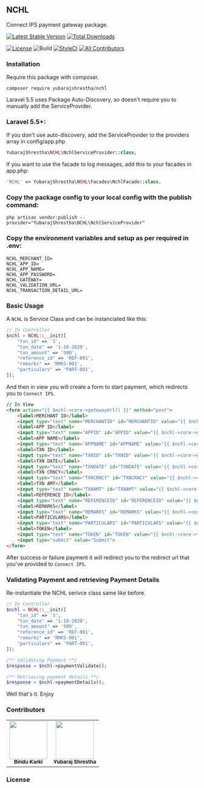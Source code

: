 ## NCHL
Connect IPS payment gateway package.

[![Latest Stable Version](https://poser.pugx.org/yubarajshrestha/nchl/v/stable)](https://packagist.org/packages/yubarajshrestha/nchl)
[![Total Downloads](https://poser.pugx.org/yubarajshrestha/nchl/downloads)](https://packagist.org/packages/yubarajshrestha/nchl)

[![License](https://poser.pugx.org/yubarajshrestha/nchl/license)](https://packagist.org/packages/yubarajshrestha/nchl)
![Build](https://travis-ci.com/yubarajshrestha/nchl.svg?branch=master)
[![StyleCI](https://github.styleci.io/repos/230768636/shield?branch=master)](https://github.styleci.io/repos/230768636)
[![All Contributors](https://img.shields.io/badge/all_contributors-2-orange.svg?style=flat-square)](#contributors-)

### Installation
Require this package with composer.
```shell
composer require yubarajshrestha/nchl
```
Laravel 5.5 uses Package Auto-Discovery, so doesn't require you to manually add the ServiceProvider.

### Laravel 5.5+:
If you don't use auto-discovery, add the ServiceProvider to the providers array in config/app.php
```php
YubarajShrestha\NCHL\NchlServiceProvider::class,
```
If you want to use the facade to log messages, add this to your facades in app.php:
```php
'NCHL' => YubarajShrestha\NCHL\Facades\NchlFacade::class,
```
### Copy the package config to your local config with the publish command:
```shell
php artisan vendor:publish --provider="YubarajShrestha\NCHL\NchlServiceProvider"
```
### Copy the environment variables and setup as per required in .env:
```shell
NCHL_MERCHANT_ID=
NCHL_APP_ID=
NCHL_APP_NAME=
NCHL_APP_PASSWORD=
NCHL_GATEWAY=
NCHL_VALIDATION_URL=
NCHL_TRANSACTION_DETAIL_URL=
```

### Basic Usage
A `NCHL` is Service Class and can be instanciated like this:

```php
// In Controller
$nchl = NCHL::__init([
    "txn_id" => '3',
    "txn_date" => '1-10-2020',
    "txn_amount" => '500',
    "reference_id" => 'REF-001',
    "remarks" => 'RMKS-001',
    "particulars" => 'PART-001',
]);
```

And then in view you will create a form to start payment, which redirects you to `Connect IPS`.

```html
// In View
<form action="{{ $nchl->core->gatewayUrl() }}" method="post">
    <label>MERCHANT ID</label>
    <input type="text" name="MERCHANTID" id="MERCHANTID" value="{{ $nchl->core->getMerchantId() }}"/>
    <label>APP ID</label>
    <input type="text" name="APPID" id="APPID" value="{{ $nchl->core->getAppId() }}"/>
    <label>APP NAME</label>
    <input type="text" name="APPNAME" id="APPNAME" value="{{ $nchl->core->getAppName() }}"/>
    <label>TXN ID</label>
    <input type="text" name="TXNID" id="TXNID" value="{{ $nchl->core->getTxnId() }}"/>
    <label>TXN DATE</label>
    <input type="text" name="TXNDATE" id="TXNDATE" value="{{ $nchl->core->getTxnDate() }}"/>
    <label>TXN CRNCY</label>
    <input type="text" name="TXNCRNCY" id="TXNCRNCY" value="{{ $nchl->core->getCurrency() }}"/>
    <label>TXN AMT</label>
    <input type="text" name="TXNAMT" id="TXNAMT" value="{{ $nchl->core->getTxnAmount() }}"/>
    <label>REFERENCE ID</label>
    <input type="text" name="REFERENCEID" id="REFERENCEID" value="{{ $nchl->core->getReferenceId() }}"/>
    <label>REMARKS</label>
    <input type="text" name="REMARKS" id="REMARKS" value="{{ $nchl->core->getRemarks() }}"/>
    <label>PARTICULARS</label>
    <input type="text" name="PARTICULARS" id="PARTICULARS" value="{{ $nchl->core->getParticulars() }}"/>
    <label>TOKEN</label>
    <input type="text" name="TOKEN" id="TOKEN" value="{{ $nchl->core->token() }}"/>
    <input type="submit" value="Submit">
</form>
```

After success or failure payment it will redirect you to the redirect url that you've provided to `Connect IPS`.

### Validating Payment and retrieving Payment Details
Re-instantiate the NCHL serivce class same like before.
```php
// In Controller
$nchl = NCHL::__init([
    "txn_id" => '3',
    "txn_date" => '1-10-2020',
    "txn_amount" => '500',
    "reference_id" => 'REF-001',
    "remarks" => 'RMKS-001',
    "particulars" => 'PART-001',
]);

/** Validating Payment **/
$response = $nchl->paymentValidate();

/** Retrieving payment details **/
$response = $nchl->paymentDetails();

```

Well that's it. Enjoy

### Contributors
<table>
  <tr>
    <td align="center"><a href="https://bindukarki.com.np"><img src="https://avatars3.githubusercontent.com/u/20794268?s=460&v=4" width="100px;" alt=""/><br /><sub><b>Bindu Karki</b></sub></a></td>
    <td align="center"><a href="https://yubarajshrestha.com.np"><img src="https://avatars0.githubusercontent.com/u/7955362?s=460&v=4" width="100px;" alt=""/><br /><sub><b>Yubaraj Shrestha</b></sub></a></td>
  </tr>
</table>

### License
